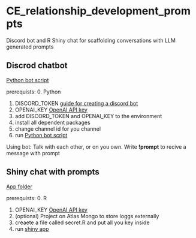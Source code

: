 # CE_relationship_development_prompts
Discord bot and R Shiny chat for scaffolding conversations with LLM generated prompts

## Discrod chatbot
[Python bot script](discord_bot/bot_DTR.py)

prerequists:
0. Python
1. DISCORD_TOKEN [guide for creating a discord bot](https://discordpy.readthedocs.io/en/stable/discord.html)
2. OPENAI_KEY [OpenAI API key](https://platform.openai.com/account/api-keys)
3. add DISCORD_TOKEN and OPENAI_KEY to the environment
4. install all dependent packages
5. change channel id for you channel
6. run [Python bot script](discord_bot/bot_DTR.py)

Using bot:
Talk with each other, or on you own. Write __!prompt__ to recive a message with prompt


## Shiny chat with prompts
[App folder](shiny_chat)

prerequists:
0. R
1. OPENAI_KEY [OpenAI API key](https://platform.openai.com/account/api-keys)
2. (optional) Project on Atlas Mongo to store loggs externally
3. creaete a file called secret.R and put all you key inside
4. run [shiny app](shiny_chat/app.R)

